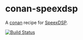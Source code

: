 # conan-speexdsp
A [conan](https://conan.io/) recipe for [SpeexDSP](https://github.com/xiph/speexdsp).

[![Build Status](https://dev.azure.com/qnohot/qnohot/_apis/build/status/qno.conan-speexdsp?branchName=master)](https://dev.azure.com/qnohot/qnohot/_build/latest?definitionId=2&branchName=master)
